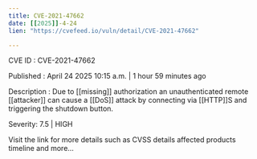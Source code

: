 ```yaml
---
title: CVE-2021-47662
date: [[2025]]-4-24
lien: "https://cvefeed.io/vuln/detail/CVE-2021-47662"

---
```


CVE ID : CVE-2021-47662

Published :  April 24
2025
10:15 a.m. | 1 hour
59 minutes ago

Description : Due to [[missing]] authorization an unauthenticated remote [[attacker]] can cause a [[DoS]] attack by connecting via [[HTTP]]S and triggering the shutdown button.

Severity: 7.5 | HIGH

Visit the link for more details
such as CVSS details
affected products
timeline
and more...
